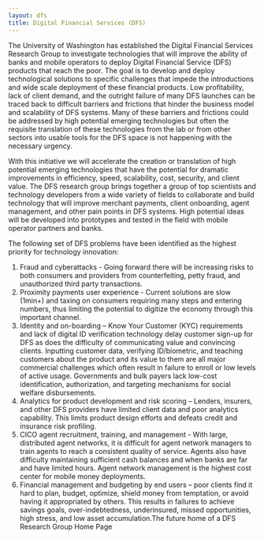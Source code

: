 ```yaml
---
layout: dfs
title: Digital Financial Services (DFS)
---
```


The University of Washington has established the Digital Financial Services Research Group to investigate technologies that will improve the ability of banks and mobile operators to deploy Digital Financial Service (DFS) products that reach the poor. The goal is to develop and deploy technological solutions to specific challenges that impede the introductions and wide scale deployment of these financial products. Low profitability, lack of client demand, and the outright failure of many DFS launches can be traced back to difficult barriers and frictions that hinder the business model and scalability of DFS systems. Many of these barriers and frictions could be addressed by high potential emerging technologies but often the requisite translation of these technologies from the lab or from other sectors into usable tools for the DFS space is not happening with the necessary urgency.

With this initiative we will accelerate the creation or translation of high potential emerging technologies that have the potential for dramatic improvements in efficiency, speed, scalability, cost, security, and client value. The DFS research group brings together a group of top scientists and technology developers from a wide variety of fields to collaborate and build technology that will improve merchant payments, client onboarding, agent management, and other pain points in DFS systems. High potential ideas will be developed into prototypes and tested in the field with mobile operator partners and banks.

The following set of DFS problems have been identified as the highest priority for technology innovation:

1. Fraud and cyberattacks - Going forward there will be increasing risks to both consumers and providers from counterfeiting, petty fraud, and unauthorized third party transactions.
2. Proximity payments user experience - Current solutions are slow (1min+) and taxing on consumers requiring many steps and entering numbers, thus limiting the potential to digitize the economy through this important channel.
3. Identity and on-boarding – Know Your Customer (KYC) requirements and lack of digital ID verification technology delay customer sign-up for DFS as does the difficulty of communicating value and convincing clients. Inputting customer data, verifying ID/biometric, and teaching customers about the product and its value to them are all major commercial challenges which often result in failure to enroll or low levels of active usage. Governments and bulk payers lack low-cost identification, authorization, and targeting mechanisms for social welfare disbursements.
4. Analytics for product development and risk scoring – Lenders, insurers, and other DFS providers have limited client data and poor analytics capability. This limits product design efforts and defeats credit and insurance risk profiling.
5. CICO agent recruitment, training, and management - With large, distributed agent networks, it is difficult for agent network managers to train agents to reach a consistent quality of service. Agents also have difficulty maintaining sufficient cash balances and when banks are far and have limited hours. Agent network management is the highest cost center for mobile money deployments.
6. Financial management and budgeting by end users – poor clients find it hard to plan, budget, optimize, shield money from temptation, or avoid having it appropriated by others. This results in failures to achieve savings goals, over-indebtedness, underinsured, missed opportunities, high stress, and low asset accumulation.The future home of a DFS Research Group Home Page

 